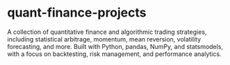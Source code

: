 # quant-finance-projects
A collection of quantitative finance and algorithmic trading strategies, including statistical arbitrage, momentum, mean reversion, volatility forecasting, and more. Built with Python, pandas, NumPy, and statsmodels, with a focus on backtesting, risk management, and performance analytics.
